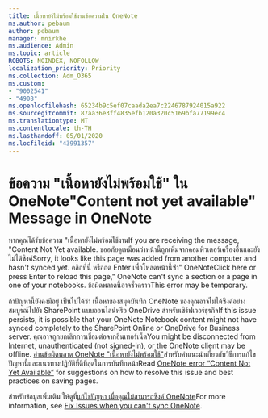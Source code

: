 ```yaml
---
title: เนื้อหายังไม่พร้อมใช้งานข้อความใน OneNote
ms.author: pebaum
author: pebaum
manager: mnirkhe
ms.audience: Admin
ms.topic: article
ROBOTS: NOINDEX, NOFOLLOW
localization_priority: Priority
ms.collection: Adm_O365
ms.custom:
- "9002541"
- "4908"
ms.openlocfilehash: 65234b9c5ef07caada2ea7c2246787924015a922
ms.sourcegitcommit: 87aa36e3ff4835efb120a320c5169bfa77199ec4
ms.translationtype: MT
ms.contentlocale: th-TH
ms.lasthandoff: 05/01/2020
ms.locfileid: "43991357"
---
```

# <a name="content-not-yet-available-message-in-onenote"></a><span data-ttu-id="7547a-102">ข้อความ "เนื้อหายังไม่พร้อมใช้" ใน OneNote</span><span class="sxs-lookup"><span data-stu-id="7547a-102">"Content not yet available" Message in OneNote</span></span>

<span data-ttu-id="7547a-103">หากคุณได้รับข้อความ "เนื้อหายังไม่พร้อมใช้งาน</span><span class="sxs-lookup"><span data-stu-id="7547a-103">If you are receiving the message, "Content Not Yet available.</span></span> <span data-ttu-id="7547a-104">ขออภัยดูเหมือนว่าหน้านี้ถูกเพิ่มจากคอมพิวเตอร์เครื่องอื่นและยังไม่ได้ซิงค์</span><span class="sxs-lookup"><span data-stu-id="7547a-104">Sorry, it looks like this page was added from another computer and hasn't synced yet.</span></span> <span data-ttu-id="7547a-105">คลิกที่นี่ หรือกด Enter เพื่อโหลดหน้านี้ซ้ํา" OneNote</span><span class="sxs-lookup"><span data-stu-id="7547a-105">Click here or press Enter to reload this page," OneNote can't sync a section or a page in one of your notebooks.</span></span> <span data-ttu-id="7547a-106">ข้อผิดพลาดนี้อาจชั่วคราว</span><span class="sxs-lookup"><span data-stu-id="7547a-106">This error may be temporary.</span></span>

<span data-ttu-id="7547a-107">ถ้าปัญหานี้ยังคงมีอยู่ เป็นไปได้ว่า เนื้อหาของสมุดบันทึก OneNote ของคุณอาจไม่ได้ซิงค์อย่างสมบูรณ์ไปยัง SharePoint แบบออนไลน์หรือ OneDrive สําหรับเซิร์ฟเวอร์ธุรกิจ</span><span class="sxs-lookup"><span data-stu-id="7547a-107">If this issue persists, it is possible that your OneNote Notebook content might not have synced completely to the SharePoint Online or OneDrive for Business server.</span></span> <span data-ttu-id="7547a-108">คุณอาจถูกยกเลิกการเชื่อมต่อจากอินเทอร์เน็ต</span><span class="sxs-lookup"><span data-stu-id="7547a-108">You might be disconnected from Internet, unauthenticated (not signed-in), or the OneNote client may be offline.</span></span> <span data-ttu-id="7547a-109">[อ่านข้อผิดพลาด OneNote "เนื้อหายังไม่พร้อมใช้"](https://docs.microsoft.com/office/troubleshoot/onenote/onenote-error-content-not-yet-available)สําหรับคําแนะนําเกี่ยวกับวิธีการแก้ไขปัญหานี้และแนวทางปฏิบัติที่ดีที่สุดในการบันทึกหน้า</span><span class="sxs-lookup"><span data-stu-id="7547a-109">Read [OneNote error “Content Not Yet Available”](https://docs.microsoft.com/office/troubleshoot/onenote/onenote-error-content-not-yet-available) for suggestions on how to resolve this issue and best practices on saving pages.</span></span>

<span data-ttu-id="7547a-110">สําหรับข้อมูลเพิ่มเติม ให้ดูที่[แก้ไขปัญหา เมื่อคุณไม่สามารถซิงค์ OneNote](https://support.office.com/article/Fix-issues-when-you-can-t-sync-OneNote-299495ef-66d1-448f-90c1-b785a6968d45)</span><span class="sxs-lookup"><span data-stu-id="7547a-110">For more information, see [Fix Issues when you can't sync OneNote](https://support.office.com/article/Fix-issues-when-you-can-t-sync-OneNote-299495ef-66d1-448f-90c1-b785a6968d45).</span></span>
